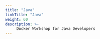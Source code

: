 ```yaml
---
title: "Java"
linkTitle: "Java"
weight: 60
description: >-
     Docker Workshop for Java Developers
---
```




